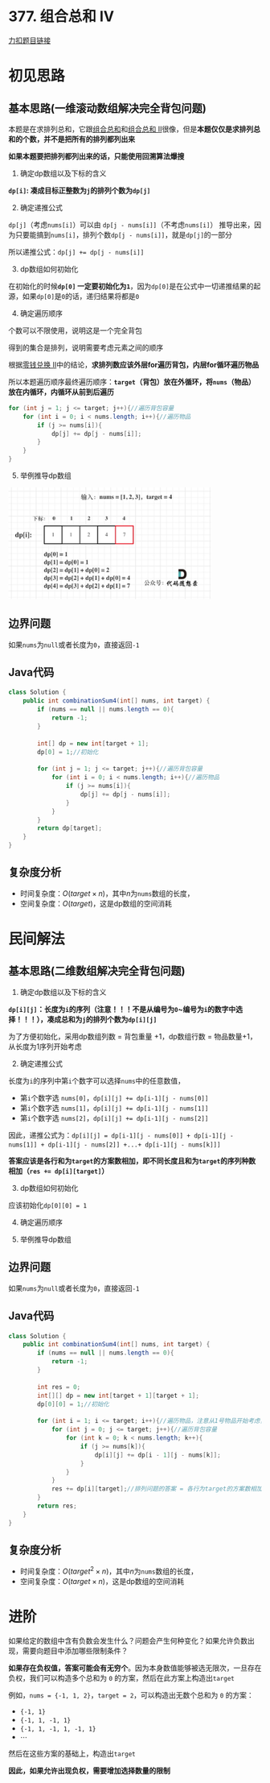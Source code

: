 # 377. 组合总和 Ⅳ

[力扣题目链接](https://leetcode-cn.com/problems/combination-sum-iv/)


# 初见思路

## 基本思路(一维滚动数组解决完全背包问题)

本题是在求排列总和，它跟<a href="../回溯算法篇/0039. 组合总和.md">组合总和</a>和<a href="../回溯算法篇/0040. 组合总和 II.md">组合总和 II</a>很像，但是<strong>本题仅仅是求排列总和的个数，并不是把所有的排列都列出来</strong>

<strong>如果本题要把排列都列出来的话，只能使用回溯算法爆搜</strong>

1. 确定dp数组以及下标的含义

<strong>`dp[i]`: 凑成目标正整数为`j`的排列个数为`dp[j]`</strong>

2. 确定递推公式

`dp[j]`（考虑`nums[i]`）可以由 `dp[j - nums[i]]`（不考虑`nums[i]`） 推导出来，因为只要能搞到`nums[i]`，排列个数`dp[j - nums[i]]`，就是`dp[j]`的一部分

所以递推公式：`dp[j] += dp[j - nums[i]]`

3. dp数组如何初始化

在初始化的时候<strong>`dp[0]` 一定要初始化为`1`</strong>，因为`dp[0]`是在公式中一切递推结果的起源，如果`dp[0]`是`0`的话，递归结果将都是`0`

4. 确定遍历顺序

个数可以不限使用，说明这是一个完全背包

得到的集合是排列，说明需要考虑元素之间的顺序

根据<a href="./0518. 零钱兑换 II.md">零钱兑换 II</a>中的结论，<strong>求排列数应该外层for遍历背包，内层for循环遍历物品</strong>

所以本题遍历顺序最终遍历顺序：<strong>`target`（背包）放在外循环，将`nums`（物品）放在内循环，内循环从前到后遍历</strong>

```java
for (int j = 1; j <= target; j++){//遍历背包容量
    for (int i = 0; i < nums.length; i++){//遍历物品
        if (j >= nums[i]){
            dp[j] += dp[j - nums[i]];
        }
    }
}
```

5. 举例推导dp数组

<img src="../Pictures/377. 组合总和 Ⅳ.png" width="80%"/>

## 边界问题

如果`nums`为`null`或者长度为`0`，直接返回`-1`

## Java代码
```java
class Solution {
    public int combinationSum4(int[] nums, int target) {
        if (nums == null || nums.length == 0){
            return -1;
        }
        
        int[] dp = new int[target + 1];
        dp[0] = 1;//初始化

        for (int j = 1; j <= target; j++){//遍历背包容量
            for (int i = 0; i < nums.length; i++){//遍历物品
                if (j >= nums[i]){
                    dp[j] += dp[j - nums[i]];
                }
            }
        }
        return dp[target];
    }
}
```

## 复杂度分析
- 时间复杂度：$O(target \times n)$，其中$n$为`nums`数组的长度，
- 空间复杂度：$O(target)$，这是dp数组的空间消耗

# 民间解法

## 基本思路(二维数组解决完全背包问题)

1. 确定dp数组以及下标的含义

<strong>`dp[i][j]`：长度为`i`的序列（注意！！！不是从编号为`0`~编号为`i`的数字中选择！！！），凑成总和为`j`的排列个数为`dp[i][j]`</strong>

为了方便初始化，采用dp数组列数 $=$ 背包重量 $+ 1$，dp数组行数 $=$ 物品数量$+ 1$，从长度为$1$序列开始考虑

2. 确定递推公式

长度为`i`的序列中第`i`个数字可以选择`nums`中的任意数值，

- 第`i`个数字选 `nums[0]`，`dp[i][j] += dp[i-1][j - nums[0]]`
- 第`i`个数字选 `nums[1]`，`dp[i][j] += dp[i-1][j - nums[1]]`
- 第`i`个数字选 `nums[2]`，`dp[i][j] += dp[i-1][j - nums[2]]`

因此，递推公式为：`dp[i][j] = dp[i-1][j - nums[0]] + dp[i-1][j - nums[1]] + dp[i-1][j - nums[2]] +...+ dp[i-1][j - nums[k]]]`

<strong>答案应该是各行和为`target`的方案数相加，即不同长度且和为`target`的序列种数相加（`res += dp[i][target]`）</strong>

3. dp数组如何初始化

应该初始化`dp[0][0] = 1`

4. 确定遍历顺序

5. 举例推导dp数组

## 边界问题

如果`nums`为`null`或者长度为`0`，直接返回`-1`

## Java代码

```java
class Solution {
    public int combinationSum4(int[] nums, int target) {
        if (nums == null || nums.length == 0){
            return -1;
        }

        int res = 0;
        int[][] dp = new int[target + 1][target + 1];
        dp[0][0] = 1;//初始化

        for (int i = 1; i <= target; i++){//遍历物品，注意从1号物品开始考虑，对应长度为1的序列
            for (int j = 0; j <= target; j++){//遍历背包容量
                for (int k = 0; k < nums.length; k++){
                    if (j >= nums[k]){
                        dp[i][j] += dp[i - 1][j - nums[k]];
                    }
                }
            }
            res += dp[i][target];//排列问题的答案 = 各行为target的方案数相加
        }
        return res;
    }
}
```

## 复杂度分析
- 时间复杂度：$O(target^{2} \times n)$，其中$n$为`nums`数组的长度，
- 空间复杂度：$O(target \times n)$，这是dp数组的空间消耗

# 进阶

如果给定的数组中含有负数会发生什么？问题会产生何种变化？如果允许负数出现，需要向题目中添加哪些限制条件？

<strong>如果存在负权值，答案可能会有无穷个</strong>。因为本身数值能够被选无限次，一旦存在负权，我们可以构造多个总和为 `0` 的方案，然后在此方案上构造出`target`

例如，`nums = {-1, 1, 2}`，`target = 2`，可以构造出无数个总和为 `0` 的方案：

- `{-1, 1}`
- `{-1, 1, -1, 1}`
- `{-1, 1, -1, 1, -1, 1}`
- $\cdots$

然后在这些方案的基础上，构造出`target`

<strong>因此，如果允许出现负权，需要增加选择数量的限制</strong>